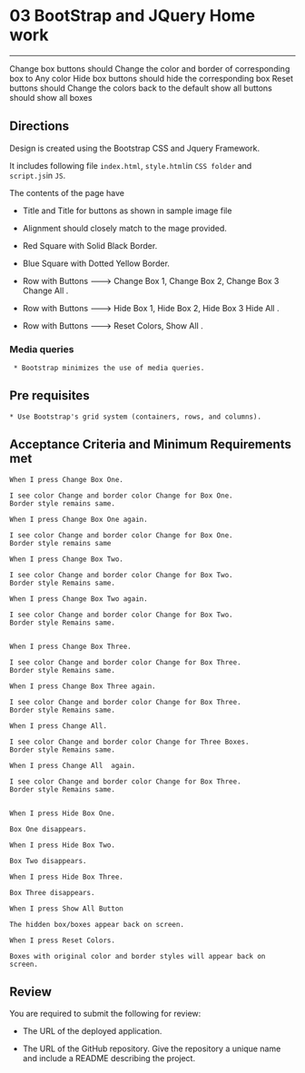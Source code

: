 # 03 BootStrap and JQuery Home work
------------------------------------------------------------------------------------------------
Change box buttons should Change the color and border of corresponding box to Any color
Hide box buttons should hide the corresponding box
Reset buttons should Change the colors back to the default
show all buttons should show all boxes

## Directions

 Design is created using the Bootstrap CSS and Jquery Framework. 

It includes following file `index.html`, `style.html`in `CSS folder` and `script.js`in `JS`.

The contents of the page have 

   * Title and Title for buttons as shown in sample image file 

   * Alignment should closely match to the mage provided.

   * Red Square with Solid Black Border.

   * Blue Square with Dotted Yellow Border.

   * Row with Buttons ---> Change Box 1, Change Box 2, Change Box 3 Change All .

   * Row with Buttons ---> Hide Box 1, Hide Box 2, Hide Box 3 Hide All .

   * Row with Buttons ---> Reset Colors, Show All .

   

###  Media queries

     * Bootstrap minimizes the use of media queries.

### 

## Pre requisites 
    * Use Bootstrap's grid system (containers, rows, and columns).


## Acceptance Criteria and Minimum Requirements met

```
When I press Change Box One.

I see color Change and border color Change for Box One. 
Border style remains same.

When I press Change Box One again.

I see color Change and border color Change for Box One. 
Border style remains same

When I press Change Box Two.

I see color Change and border color Change for Box Two.
Border style Remains same.

When I press Change Box Two again.

I see color Change and border color Change for Box Two.
Border style Remains same.


When I press Change Box Three.

I see color Change and border color Change for Box Three.
Border style Remains same.

When I press Change Box Three again.

I see color Change and border color Change for Box Three.
Border style Remains same.

When I press Change All.

I see color Change and border color Change for Three Boxes.
Border style Remains same.

When I press Change All  again.

I see color Change and border color Change for Box Three.
Border style Remains same.


When I press Hide Box One.

Box One disappears.

When I press Hide Box Two.

Box Two disappears.

When I press Hide Box Three.

Box Three disappears.

When I press Show All Button

The hidden box/boxes appear back on screen. 

When I press Reset Colors.

Boxes with original color and border styles will appear back on screen.
```
## Review

You are required to submit the following for review:

* The URL of the deployed application.

* The URL of the GitHub repository. Give the repository a unique name and include a README describing the project.





